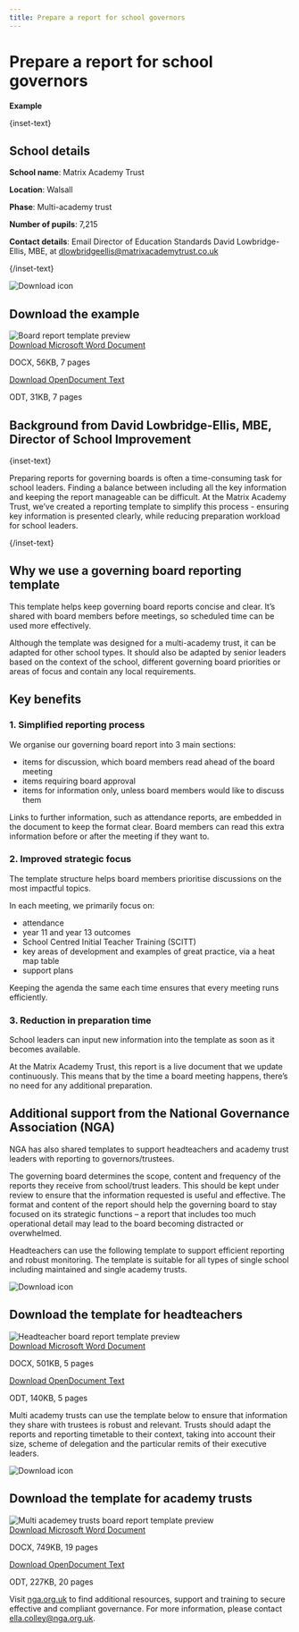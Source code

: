 ```yaml
---
title: Prepare a report for school governors
---
```


# Prepare a report for school governors

<strong class="govuk-tag">Example</strong>

{inset-text}

## School details

**School name**: Matrix Academy Trust

**Location**: Walsall

**Phase**: Multi-academy trust

**Number of pupils**: 7,215

**Contact details**: Email Director of Education Standards David Lowbridge-Ellis, MBE, at <dlowbridgeellis@matrixacademytrust.co.uk>

{/inset-text}

<div class="info-box">
  <div class="info-box__corner">
    <img src="/assets/images/download-icon.svg" alt="Download icon">
  </div>
  <h2 class="govuk-heading-m">
    Download the example
  </h2>
  <div class="govuk-grid-row info-box__download-content">
    <div class="govuk-grid-column-one-half">
      <img src="/assets/images/preview-governing-board-report.png" alt="Board report template preview" class="dfe-file-preview-image">
    </div>
    <div class="govuk-grid-column-one-half">
      <div class="info-box__content">
        <a class="govuk-body" href="<%= @base_url %>/assets/files/board-report-template.docx">
          Download Microsoft Word Document
        </a>
        <p>
          DOCX, 56KB, 7 pages
        </p>
        <a class="govuk-body" href="<%= @base_url %>/assets/files/board-report-template.odt">
          Download OpenDocument Text
        </a>
        <p>
          ODT, 31KB, 7 pages
        </p>
      </div>
    </div>
  </div>
</div>

## Background from David Lowbridge-Ellis, MBE, Director of School Improvement

{inset-text}

Preparing reports for governing boards is often a time-consuming task for school leaders. Finding a balance between including all the key information and keeping the report manageable can be difficult. At the Matrix Academy Trust, we’ve created a reporting template to simplify this process - ensuring key information is presented clearly, while reducing preparation workload for school leaders.

{/inset-text}

## Why we use a governing board reporting template

This template helps keep governing board reports concise and clear. It’s shared with board members before meetings, so scheduled time can be used more effectively.

Although the template was designed for a multi-academy trust, it can be adapted for other school types. It should also be adapted by senior leaders based on the context of the school, different governing board priorities or areas of focus and contain any local requirements.

## Key benefits

### 1. Simplified reporting process

We organise our governing board report into 3 main sections:

- items for discussion, which board members read ahead of the board meeting
- items requiring board approval
- items for information only, unless board members would like to discuss them

Links to further information, such as attendance reports, are embedded in the document to keep the format clear. Board members can read this extra information before or after the meeting if they want to.

### 2. Improved strategic focus

The template structure helps board members prioritise discussions on the most impactful topics.

In each meeting, we primarily focus on:

- attendance
- year 11 and year 13 outcomes
- School Centred Initial Teacher Training (SCITT)
- key areas of development and examples of great practice, via a heat map table
- support plans

Keeping the agenda the same each time ensures that every meeting runs efficiently.

### 3. Reduction in preparation time

School leaders can input new information into the template as soon as it becomes available.

At the Matrix Academy Trust, this report is a live document that we update continuously. This means that by the time a board meeting happens, there’s no need for any additional preparation.

## Additional support from the National Governance Association (NGA)

NGA has also shared templates to support headteachers and academy trust leaders with reporting to governors/trustees.

The governing board determines the scope, content and frequency of the reports they receive from school/trust leaders. This should be kept under review to ensure that the information requested is useful and effective. The format and content of the report should help the governing board to stay focused on its strategic functions – a report that includes too much operational detail may lead to the board becoming distracted or overwhelmed.

Headteachers can use the following template to support efficient reporting and robust monitoring. The template is suitable for all types of single school including maintained and single academy trusts.

<div class="info-box">
  <div class="info-box__corner">
    <img src="/assets/images/download-icon.svg" alt="Download icon">
  </div>
  <h2 class="govuk-heading-m">
    Download the template for headteachers
  </h2>
  <div class="govuk-grid-row info-box__download-content">
    <div class="govuk-grid-column-one-half">
      <img src="/assets/images/preview-headteacher-report.png" alt="Headteacher board report template preview" class="dfe-file-preview-image">
    </div>
    <div class="govuk-grid-column-one-half">
      <div class="info-box__content">
        <a class="govuk-body" href="<%= @base_url %>/assets/files/headteacher-board-report-template.docx">
          Download Microsoft Word Document
        </a>
        <p>
          DOCX, 501KB, 5 pages
        </p>
        <a class="govuk-body" href="<%= @base_url %>/assets/files/headteacher-board-report-template.odt">
          Download OpenDocument Text
        </a>
        <p>
          ODT, 140KB, 5 pages
        </p>
      </div>
    </div>
  </div>
</div>

Multi academy trusts can use the template below to ensure that information they share with trustees is robust and relevant. Trusts should adapt the reports and reporting timetable to their context, taking into account their size, scheme of delegation and the particular remits of their executive leaders.

<div class="info-box">
  <div class="info-box__corner">
    <img src="/assets/images/download-icon.svg" alt="Download icon">
  </div>
  <h2 class="govuk-heading-m">
    Download the template for academy trusts
  </h2>
  <div class="govuk-grid-row info-box__download-content">
    <div class="govuk-grid-column-one-half">
      <img src="/assets/images/preview-trust-report.png" alt="Multi academey trusts board report template preview" class="dfe-file-preview-image">
    </div>
    <div class="govuk-grid-column-one-half">
      <div class="info-box__content">
        <a class="govuk-body" href="<%= @base_url %>/assets/files/trust-board-report-template.docx">
          Download Microsoft Word Document
        </a>
        <p>
          DOCX, 749KB, 19 pages
        </p>
        <a class="govuk-body" href="<%= @base_url %>/assets/files/trust-board-report-template.odt">
          Download OpenDocument Text
        </a>
        <p>
          ODT, 227KB, 20 pages
        </p>
      </div>
    </div>
  </div>
</div>

Visit [nga.org.uk](https://www.nga.org.uk/) to find additional resources, support and training to secure effective and compliant governance. For more information, please contact <ella.colley@nga.org.uk>.
